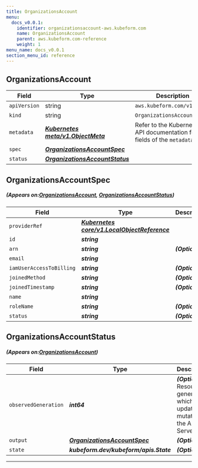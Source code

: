 ```yaml
---
title: OrganizationsAccount
menu:
  docs_v0.0.1:
    identifier: organizationsaccount-aws.kubeform.com
    name: OrganizationsAccount
    parent: aws.kubeform.com-reference
    weight: 1
menu_name: docs_v0.0.1
section_menu_id: reference
---
```


## OrganizationsAccount
| Field | Type | Description |
| ------ | ----- | ----------- |
| `apiVersion` | string | `aws.kubeform.com/v1alpha1` |
|    `kind` | string | `OrganizationsAccount` |
| `metadata` | ***[Kubernetes meta/v1.ObjectMeta](https://kubernetes.io/docs/reference/generated/kubernetes-api/v1.13/#objectmeta-v1-meta)***|Refer to the Kubernetes API documentation for the fields of the `metadata` field.|
| `spec` | ***[OrganizationsAccountSpec](#OrganizationsAccountSpec)***||
| `status` | ***[OrganizationsAccountStatus](#OrganizationsAccountStatus)***||
## OrganizationsAccountSpec
##### (Appears on:[OrganizationsAccount](#OrganizationsAccount), [OrganizationsAccountStatus](#OrganizationsAccountStatus))
| Field | Type | Description |
| ------ | ----- | ----------- |
| `providerRef` | ***[Kubernetes core/v1.LocalObjectReference](https://kubernetes.io/docs/reference/generated/kubernetes-api/v1.13/#localobjectreference-v1-core)***||
| `id` | ***string***||
| `arn` | ***string***| ***(Optional)*** |
| `email` | ***string***||
| `iamUserAccessToBilling` | ***string***| ***(Optional)*** |
| `joinedMethod` | ***string***| ***(Optional)*** |
| `joinedTimestamp` | ***string***| ***(Optional)*** |
| `name` | ***string***||
| `roleName` | ***string***| ***(Optional)*** |
| `status` | ***string***| ***(Optional)*** |
## OrganizationsAccountStatus
##### (Appears on:[OrganizationsAccount](#OrganizationsAccount))
| Field | Type | Description |
| ------ | ----- | ----------- |
| `observedGeneration` | ***int64***| ***(Optional)*** Resource generation, which is updated on mutation by the API Server.|
| `output` | ***[OrganizationsAccountSpec](#OrganizationsAccountSpec)***| ***(Optional)*** |
| `state` | ***kubeform.dev/kubeform/apis.State***| ***(Optional)*** |
---
